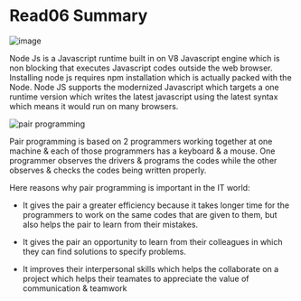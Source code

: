 # Read06 Summary

![image](https://www.cloudsavvyit.com/p/uploads/2019/07/2350564e.png?width=1198&trim=1,1&bg-color=000&pad=1,1)

Node Js is a Javascript runtime built in on V8 Javascript engine which is non blocking that executes Javascript codes outside the web browser. Installing node js requires npm installation which is actually packed with the Node. Node JS supports the modernized Javascript which targets a one runtime version which writes the latest javascript using the latest syntax which means it would run on many browsers.

![pair programming](https://qilinlab.com/wp-content/uploads/2020/08/pair-programming-concept-illustration_114360-2170.jpg)

Pair programming is based on 2 programmers working together at one machine & each of those programmers has a keyboard & a mouse. One programmer observes the drivers & programs the codes while the other observes & checks the codes being written properly.

Here reasons why pair programming is important in the IT world:
* It gives the pair a greater efficiency because it takes longer time for the programmers to work on the same codes that are given to them, but also helps the pair to learn from their mistakes.

* It gives the pair an opportunity to learn from their colleagues in which they can find solutions to specify problems.

* It improves their interpersonal skills which helps the collaborate on a project which helps their teamates to appreciate the value of communication & teamwork
